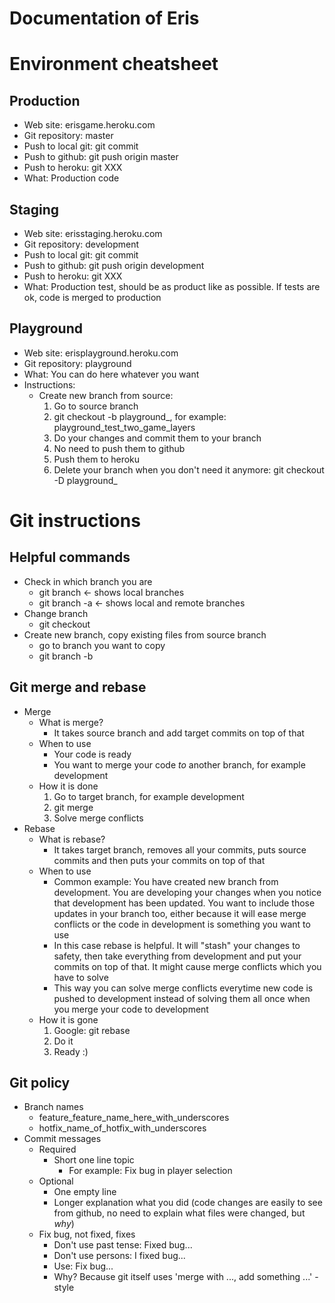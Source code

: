 Documentation of Eris
=====================

# Environment cheatsheet

## Production

+ Web site: erisgame.heroku.com
+ Git repository: master
+ Push to local git: git commit
+ Push to github: git push origin master
+ Push to heroku: git XXX
+ What: Production code

## Staging

+ Web site: erisstaging.heroku.com
+ Git repository: development
+ Push to local git: git commit
+ Push to github: git push origin development
+ Push to heroku: git XXX
+ What: Production test, should be as product like as possible. If tests are ok, code is merged to production

## Playground

+ Web site: erisplayground.heroku.com
+ Git repository: playground
+ What: You can do here whatever you want
+ Instructions:
	+ Create new branch from source:
		1. Go to source branch
		2. git checkout -b playground_<branchname>, for example: playground_test_two_game_layers
		3. Do your changes and commit them to your branch
		4. No need to push them to github
		5. Push them to heroku
		6. Delete your branch when you don't need it anymore: git checkout -D playground_<branchname>

# Git instructions

## Helpful commands

+ Check in which branch you are
	+ git branch <- shows local branches
	+ git branch -a <- shows local and remote branches
+ Change branch
	+ git checkout <branchname>
+ Create new branch, copy existing files from source branch
	+ go to branch you want to copy
	+ git branch -b <branchname>

## Git merge and rebase
+ Merge
	+ What is merge?
		+ It takes source branch and add target commits on top of that
	+ When to use
		+ Your code is ready
		+ You want to merge your code _to_ another branch, for example development
	+ How it is done
		1. Go to target branch, for example development
		2. git merge <yourbranch>
		3. Solve merge conflicts
+ Rebase
	+ What is rebase?
		+ It takes target branch, removes all your commits, puts source commits and then puts your commits on top of that
	+ When to use
		+ Common example: You have created new branch from development. You are developing your changes when you notice that development has been updated. You want to include those updates in your branch too, either because it will ease merge conflicts or the code in development is something you want to use
		+ In this case rebase is helpful. It will "stash" your changes to safety, then take everything from development and put your commits on top of that. It might cause merge conflicts which you have to solve
		+ This way you can solve merge conflicts everytime new code is pushed to development instead of solving them all once when you merge your code to development
	+ How it is gone
		1. Google: git rebase
		2. Do it
		3. Ready :)

## Git policy

+ Branch names
	+ feature_feature_name_here_with_underscores
	+ hotfix_name_of_hotfix_with_underscores
+ Commit messages
	+ Required
		+ Short one line topic
			+ For example: Fix bug in player selection
	+ Optional
		+ One empty line
		+ Longer explanation what you did (code changes are easily to see from github, no need to explain what files were changed, but _why_)
	+ Fix bug, not fixed, fixes
		+ Don't use past tense: Fixed bug...
		+ Don't use persons: I fixed bug...
		+ Use: Fix bug...
		+ Why? Because git itself uses 'merge with ..., add something ...' -style

